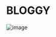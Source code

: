 # BLOGGY
![image](https://github.com/zahidkhan6417/Bloggy/assets/66198430/5b87fb55-5697-487c-86ac-35e2782ce2ee)

